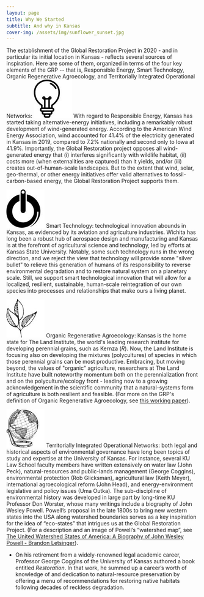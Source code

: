 ```yaml
---
layout: page
title: Why We Started
subtitle: And why in Kansas
cover-img: /assets/img/sunflower_sunset.jpg
---
```



The establishment of the Global Restoration Project in 2020 - and in particular its initial location in Kansas - reflects several sources of inspiration.  Here are some of them, organized in terms of the four key elements of the GRP -- that is, Responsible Energy, Smart Technology, Organic Regenerative Agroecology, and Territorially Integrated Operational Networks: 
![RE](/assets/img/icons/RE_bulb.jpg) With regard to Responsible Energy, Kansas has started taking alternative-energy initiatives, including a remarkably robust development of wind-generated energy.  According to the American Wind Energy Association, wind accounted for 41.4% of the electricity generated in Kansas in 2019, compared to 7.2% nationally and second only to Iowa at 41.9%.  Importantly, the Global Restoration project opposes all wind-generated energy that (i) interferes significantly with wildlife habitat, (ii) costs more (when externalities are captured) than it yields, and/or (iii) creates out-of-human-scale landscapes.  But to the extent that wind, solar, geo-thermal, or other energy initiatives offer valid alternatives to fossil-carbon-based energy, the Global Restoration Project supports them.  

![ST](/assets/img/icons/ST_power_button.jpg) Smart Technology: technological innovation abounds in Kansas, as evidenced by its aviation and agriculture industries.  Wichita has long been a robust hub of aerospace design and manufacturing and Kansas is at the forefront of agricultural science and technology, led by efforts at Kansas State University.  Notably, some such technology runs in the wrong direction, and we reject the view that technology will provide some "silver bullet" to relieve this generation of humans of its responsibility  to reverse environmental degradation and to restore natural system on a planetary scale.  Still, we support smart technological innovation that will allow for a localized, resilient, sustainable, human-scale reintegration of our own species into processes and relationships that make ours a living planet. 

![ORA](/assets/img/icons/ORA_leaves.jpg) Organic Regenerative Agroecology:  Kansas is the home state for The Land Institute, the world's leading research institute for developing perennial grains, such as Kernza (*R*).  Now, the Land Institute is focusing also on developing the mixtures (polycultures) of species in which those perennial grains can be most productive.  Embracing, but moving beyond, the values of "organic" agriculture, researchers at The Land Institute have built noteworthy momentum both on the perennialization front and on the polyculture/ecology front - leading now to a growing acknowledgement in the scientific community that a natural-systems form of agriculture is both resilient and feasible. (For more on the GRP's definition of Organic Regenerative Agroecology, see [this working paper](https://globalrestorationproject.github.io/2021-01-10-organic-restorative-agroecology/)). 

![TION](/assets/img/icons/TION_globe.jpg) Territorially Integrated Operational Networks: both legal and historical aspects of environmental governance have long been topics of study and expertise at the University of Kansas.  For instance, several KU Law School faculty members have written extensively on water law (John Peck), natural-resources and public-lands management (George Coggins), environmental protection (Rob Glicksman), agricultural law (Keith Meyer), international agroecological reform (John Head), and energy-environment legislative and policy issues (Uma Outka).  The sub-discipline of environmental history was developed in large part by long-time KU Professor Don Worster, whose many writings include a biography of John Wesley Powell.  Powell’s proposal in the late 1800s to bring new western states into the USA along watershed boundaries serves as a key inspiration for the idea of “eco-states” that intrigues us at the Global Restoration Project.  (For a description and an image of Powell’s “watershed map”,  see [The United Watershed States of America: A Biography of John Wesley Powell - Brandon Letsinger](https://thebioregionalist.com/biography/the-united-watershed-states-of-america-a-biography-of-john-wesley-powell/)). 

* On his retirement from a widely-renowned legal academic career, Professor George Coggins of the University of Kansas authored a book entitled *Restoration*. In that work, he summed up a career’s worth of knowledge of and dedication to natural-resource preservation by offering a menu of recommendations for restoring native habitats following decades of reckless degradation.
